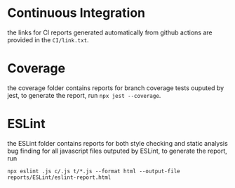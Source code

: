 # Continuous Integration

the links for CI reports generated automatically from github actions are provided in the `CI/link.txt`.

# Coverage

the coverage folder contains reports for branch coverage tests ouputed by jest, to generate the report, run `npx jest --coverage`.

# ESLint

the ESLint folder contains reports for both style checking and static analysis bug finding for all javascript files outputed by ESLint, to generate the report, run

```
npx eslint .js c/.js t/*.js --format html --output-file reports/ESLint/eslint-report.html
```
